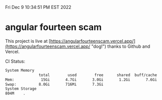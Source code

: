 Fri Dec  9 10:34:51 PM EST 2022

# angular fourteen scam


This project is live at [https://angularfourteenscam.vercel.app/](https://angularfourteenscam.vercel.app/ "dog!") thanks to Github and Vercel.

CI Status: 

```bash
System Memory
               total        used        free      shared  buff/cache   available
Mem:            15Gi       4.7Gi       3.0Gi       1.2Gi       7.6Gi       8.9Gi
Swap:          8.0Gi       716Mi       7.3Gi
System Storage
804M	.
